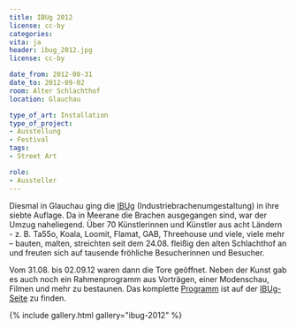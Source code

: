 ```yaml
---
title: IBUg 2012
license: cc-by
categories:
vita: ja
header: ibug_2012.jpg
license: cc-by

date_from: 2012-08-31
date_to: 2012-09-02
room: Alter Schlachthof
location: Glauchau

type_of_art: Installation
type_of_project:
- Ausstellung
- Festival
tags:
- Street Art

role:
- Aussteller
---
```


Diesmal in Glauchau ging die [IBUg](http://www.ibug-art.de/) (Industriebrachenumgestaltung) in ihre siebte Auflage. Da in Meerane die Brachen ausgegangen sind, war der Umzug naheliegend. Über 70 Künstlerinnen und Künstler aus acht Ländern - z. B. Ta55o, Koala, Loomit, Flamat, GAB, Threehouse und viele, viele mehr – bauten, malten, streichten seit dem 24.08. fleißig den alten Schlachthof an und freuten sich auf tausende fröhliche Besucherinnen und Besucher.

Vom 31.08. bis 02.09.12 waren dann die Tore geöffnet. Neben der Kunst gab es auch noch ein Rahmenprogramm aus Vorträgen, einer Modenschau, Filmen und mehr zu bestaunen. Das komplette [Programm][2] ist auf der [IBUg-Seite][1] zu finden.

 [1]: http://www.ibug-art.de/
 [2]: http://www.ibug-art.de/2012/08/das-programmheft-ist-da/

{% include gallery.html gallery="ibug-2012" %}
